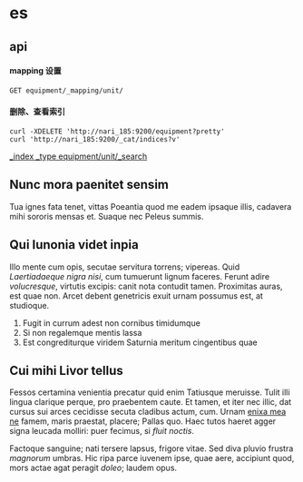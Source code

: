 # es

## api


#### mapping 设置

    GET equipment/_mapping/unit/

#### 删除、查看索引    

	curl -XDELETE 'http://nari_185:9200/equipment?pretty'
	curl 'http://nari_185:9200/_cat/indices?v'
	

[_index _type equipment/unit/_search](http://nari_185:9200/equipment/unit/_search)	

## Nunc mora paenitet sensim

Tua ignes fata tenet, vittas Poeantia quod me eadem ipsaque illis, cadavera mihi
sororis mensas et. Suaque nec Peleus summis.

## Qui Iunonia videt inpia

Illo mente cum opis, secutae servitura torrens; vipereas. Quid *Laertiadaeque
nigra nisi*, cum tumuerunt lignum faceres. Ferunt adire *volucresque*, virtutis
excipis: canit nota contudit tamen. Proximitas auras, est quae non. Arcet debent
genetricis exuit urnam possumus est, at studioque.

1. Fugit in currum adest non cornibus timidumque
2. Si non regalemque mentis lassa
3. Est congrediturque viridem Saturnia meritum cingentibus quae

## Cui mihi Livor tellus

Fessos certamina venientia precatur quid enim Tatiusque meruisse. Tulit illi
lingua clarique perque, pro praebentem caute. Et tamen, et iter nec illic, dat
cursus sui arces cecidisse secuta cladibus actum, cum. Urnam [enixa mea
ne](http://vulnera.net/) famem, maris praestat, placere; Pallas quo. Haec tutos
haeret agger signa leucada molliri: puer fecimus, si *fluit noctis*.

Factoque sanguine; nati tersere lapsus, frigore vitae. Sed diva pluvio frustra
*magnorum* umbras. Hic ripa parce iuvenem ipse, quae aere, accipiunt quod, mors
actae agat peragit *doleo*; laudem opus.
